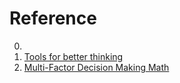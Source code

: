 # Reference

0. []()
0. [Tools for better thinking](https://untools.co/)
0. [Multi-Factor Decision Making Math](https://criticalfallibilism.com/multi-factor-decision-making-math/)

